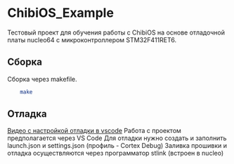 # ChibiOS_Example
Тестовый проект для обучения работы с ChibiOS на основе отладочной платы nucleo64 с микроконтроллером STM32F411RET6.

## Сборка
Сборка через makefile.
```sh
    make
``` 
## Отладка
[Видео с настройкой отладки в vscode](https://youtu.be/-p26X8lTAvo)
Работа с проектом предполагается через VS Code
Для отладки нужно создать и заполнить launch.json и settings.json (профиль - Cortex Debug)
Заливка прошивки и отладка осуществляются через программатор stlink (встроен в nucleo)

